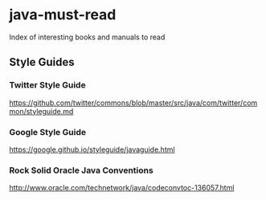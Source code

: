 # java-must-read
Index of interesting books and manuals to read

## Style Guides

### Twitter Style Guide
https://github.com/twitter/commons/blob/master/src/java/com/twitter/common/styleguide.md

### Google Style Guide
https://google.github.io/styleguide/javaguide.html

### Rock Solid Oracle Java Conventions
http://www.oracle.com/technetwork/java/codeconvtoc-136057.html
